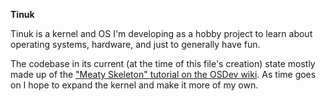 **Tinuk**

Tinuk is a kernel and OS I'm developing as a hobby project to learn about operating systems, hardware, and just to generally have fun.

The codebase in its current (at the time of this file's creation) state mostly made up of the ["Meaty Skeleton" tutorial on the OSDev wiki](https://wiki.osdev.org/Meaty_Skeleton). As time goes on I hope to expand the kernel and make it more of my own.